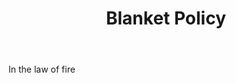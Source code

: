 ---
title: Blanket Policy
letter: B
permalink: "/definitions/bld-blanket-policy.html"
body: In the law of fire
published_at: '2018-07-07'
source: Black's Law Dictionary 2nd Ed (1910)
layout: post
---